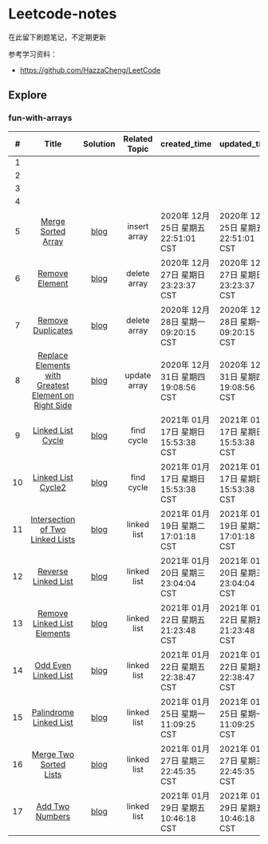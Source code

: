 # Leetcode-notes

在此留下刷题笔记，不定期更新

参考学习资料：
* https://github.com/HazzaCheng/LeetCode



## Explore

### fun-with-arrays

|  #   |                            Title                             |                           Solution                           | Related Topic | created_time                         | updated_time                         |
| :--: | :----------------------------------------------------------: | :----------------------------------------------------------: | :-----------: | ------------------------------------ | ------------------------------------ |
|  1   |                                                              |                                                              |               |                                      |                                      |
|  2   |                                                              |                                                              |               |                                      |                                      |
|  3   |                                                              |                                                              |               |                                      |                                      |
|  4   |                                                              |                                                              |               |                                      |                                      |
|  5   | [Merge Sorted Array](https://leetcode.com/explore/learn/card/fun-with-arrays/525/inserting-items-into-an-array/3253/) | [blog](https://github.com/Ruiskey/Leetcode-notes/blob/master/Blog/Arrays/Insert/Merge%20Sorted%20Array.md) | insert array  | 2020年 12月 25日 星期五 22:51:01 CST | 2020年 12月 25日 星期五 22:51:01 CST |
|  6   | [Remove Element](https://leetcode.com/explore/learn/card/fun-with-arrays/526/deleting-items-from-an-array/3247/) | [blog](https://github.com/Ruiskey/Leetcode-notes/blob/master/Blog/Arrays/Delete/Remove%20Element.md  ) | delete array  | 2020年 12月 27日 星期日 23:23:37 CST | 2020年 12月 27日 星期日 23:23:37 CST |
|  7   | [Remove Duplicates](https://leetcode.com/explore/learn/card/fun-with-arrays/526/deleting-items-from-an-array/3248/) | [blog](https://github.com/Ruiskey/Leetcode-notes/blob/master/Blog/Arrays/Delete/Remove%20Duplicates.md) | delete array  | 2020年 12月 28日 星期一 09:20:15 CST | 2020年 12月 28日 星期一 09:20:15 CST |
|  8   | [Replace Elements with Greatest Element on Right Side](https://leetcode.com/explore/learn/card/fun-with-arrays/511/in-place-operations/3259/) | [blog](https://github.com/Ruiskey/Leetcode-notes/blob/master/Blog/Arrays/Update/Replace%20Elements%20with%20Greatest%20Element%20on%20Right%20Side.md) | update array  | 2020年 12月 31日 星期四 19:08:56 CST | 2020年 12月 31日 星期四 19:08:56 CST |
|  9   | [Linked List Cycle](https://leetcode.com/explore/learn/card/linked-list/214/two-pointer-technique/1212/) | [blog](https://github.com/Ruiskey/Leetcode-notes/blob/master/Blog/LinkedList/Two%20Pointer%20Technique/Linked%20List%20Cycle.md) |  find cycle   | 2021年 01月 17日 星期日 15:53:38 CST | 2021年 01月 17日 星期日 15:53:38 CST |
|  10  | [Linked List Cycle2](https://leetcode.com/explore/learn/card/linked-list/214/two-pointer-technique/1214/) | [blog](https://github.com/Ruiskey/Leetcode-notes/blob/master/Blog/LinkedList/Two%20Pointer%20Technique/Linked%20List%20Cycle2.md) |  find cycle   | 2021年 01月 17日 星期日 15:53:38 CST | 2021年 01月 17日 星期日 15:53:38 CST |
|  11  | [Intersection of Two Linked Lists](https://leetcode.com/explore/learn/card/linked-list/214/two-pointer-technique/1215/) | [blog](https://github.com/Ruiskey/Leetcode-notes/blob/master/Blog/LinkedList/Two%20Pointer%20Technique/Intersection%20of%20Two%20Linked%20Lists.md) |  linked list  | 2021年 01月 19日 星期二 17:01:18 CST | 2021年 01月 19日 星期二 17:01:18 CST |
|  12  | [Reverse Linked List](https://leetcode.com/explore/learn/card/linked-list/219/classic-problems/1205/) | [blog](https://github.com/Ruiskey/Leetcode-notes/blob/master/Blog/LinkedList/Classic%20Problems/Reverse%20Linked%20List.md) |  linked list  | 2021年 01月 20日 星期三 23:04:04 CST | 2021年 01月 20日 星期三 23:04:04 CST |
|  13  | [Remove Linked List Elements](https://leetcode.com/explore/learn/card/linked-list/219/classic-problems/1207/) | [blog](https://github.com/Ruiskey/Leetcode-notes/blob/master/Blog/LinkedList/Classic%20Problems/Remove%20Linked%20List%20Elements.md) |  linked list  | 2021年 01月 22日 星期五 21:23:48 CST | 2021年 01月 22日 星期五 21:23:48 CST |
|  14  | [Odd Even Linked List](https://leetcode.com/explore/learn/card/linked-list/219/classic-problems/1208/) | [blog](https://github.com/Ruiskey/Leetcode-notes/blob/master/Blog/LinkedList/Classic%20Problems/Odd%20Even%20Linked%20List.md) |  linked list  | 2021年 01月 22日 星期五 22:38:47 CST | 2021年 01月 22日 星期五 22:38:47 CST |
|  15  | [Palindrome Linked List](https://leetcode.com/explore/learn/card/linked-list/219/classic-problems/1209/) | [blog](https://github.com/Ruiskey/Leetcode-notes/blob/master/Blog/LinkedList/Classic%20Problems/Palindrome%20Linked%20List.md) |  linked list  | 2021年 01月 25日 星期一 11:09:25 CST | 2021年 01月 25日 星期一 11:09:25 CST |
|  16  | [Merge Two Sorted Lists](https://leetcode.com/explore/learn/card/linked-list/213/conclusion/1227/) | [blog](https://github.com/Ruiskey/Leetcode-notes/blob/master/Blog/LinkedList/Conclusion/Merge%20Two%20Sorted%20Lists.md) |  linked list  | 2021年 01月 27日 星期三 22:45:35 CST | 2021年 01月 27日 星期三 22:45:35 CST |
|  17  | [Add Two Numbers](https://leetcode.com/explore/learn/card/linked-list/213/conclusion/1228/) | [blog](https://github.com/Ruiskey/Leetcode-notes/blob/master/Blog/LinkedList/Conclusion/Add%20Two%20Numbers.md) |  linked list  | 2021年 01月 29日 星期五 10:46:18 CST | 2021年 01月 29日 星期五 10:46:18 CST |

